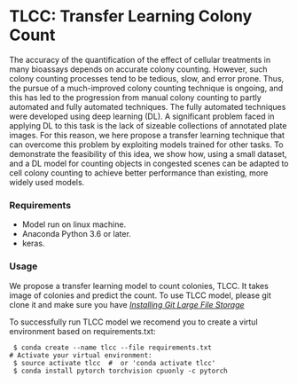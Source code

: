 # TLCC: Transfer Learning Colony Count
The accuracy of the quantification of the effect of cellular treatments
in many bioassays depends on accurate colony counting.
However, such colony counting processes tend to be tedious, slow, and error prone.
Thus, the pursue of a much-improved colony counting technique is ongoing,
and this has led to the progression from manual colony counting to partly
automated and fully automated techniques.
The fully automated techniques were developed using deep learning (DL).
A significant problem faced in applying DL to this task is the lack of sizeable collections
of annotated plate images.
For this reason, we here propose a transfer learning technique
that can overcome this problem by exploiting models trained for other tasks.
To demonstrate the feasibility of this idea, we show how, using a small dataset,
and a DL model for counting objects in congested scenes can be adapted
to cell colony counting to achieve better performance than existing, more widely used models.

### Requirements
  - Model run on linux machine.
  - Anaconda Python 3.6 or later.
  - keras.

### Usage
We propose a transfer learning model to count colonies, TLCC.
It takes image of colonies and predict the count.
To use TLCC model, please git clone it and make sure you have
*[Installing Git Large File Storage](https://help.github.com/en/articles/installing-git-large-file-storage)*


To successfully run TLCC model we recomend you to create a virtul environment
based on requirements.txt:
```
 $ conda create --name tlcc --file requirements.txt
# Activate your virtual environment:
 $ source activate tlcc  #  or 'conda activate tlcc'
 $ conda install pytorch torchvision cpuonly -c pytorch

```
